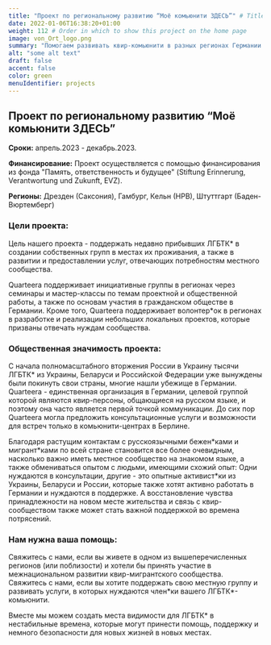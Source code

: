 ```yaml
---
title: "Проект по региональному развитию “Моё комьюнити ЗДЕСЬ”" # Title of your project
date: 2022-01-06T16:38:20+01:00
weight: 112 # Order in which to show this project on the home page
image: von_Ort_logo.png
summary: "Помогаем развивать квир-комьюнити в разных регионах Германии! "
alt: "some alt text"
draft: false
accent: false
color: green
menuIdentifier: projects
---
```


## Проект по региональному развитию “Моё комьюнити ЗДЕСЬ” 

**Сроки:** апрель.2023 - декабрь.2023.

**Финансирование:** Проект осуществляется с помощью финансирования из фонда "Память, ответственность и будущее" (Stiftung Erinnerung, Verantwortung und Zukunft, EVZ).

**Регионы:** Дрезден (Саксония), Гамбург, Кельн (НРВ), Штуттгарт (Баден-Вюртемберг) 

### Цели проекта: 
Цель нашего проекта - поддержать недавно прибывших ЛГБТК* в создании собственных групп в местах их проживания, а также в развитии и предоставлении услуг, отвечающих потребностям местного сообщества.

Quarteera поддерживает инициативные группы в регионах через семинары и мастер-классы по темам проектной и общественной работы, а также по основам участия в гражданском обществе в Германии. Кроме того, Quarteera поддерживает волонтер*ок в регионах в разработке и реализации небольших локальных проектов, которые призваны отвечать нуждам сообщества.
 

### Общественная значимость проекта: 
С начала полномасштабного вторжения России в Украину тысячи ЛГБТК* из Украины, Беларуси и Российской Федерации уже вынуждены были покинуть свои страны, многие нашли убежище в Германии. Quarteera - единственная организация в Германии, целевой группой которой являются квир-персоны, общающиеся на русском языке, и поэтому она часто является первой точкой коммуникации. До сих пор Quarteera могла предложить консультационные услуги и возможности для встреч только в комьюнити-центрах в Берлине.

Благодаря растущим контактам с русскоязычными бежен\*ками и мигрант\*ками по всей стране становится все более очевидным, насколько важно иметь местное сообщество на знакомом языке, а также обмениваться опытом с людьми, имеющими схожий опыт: Одни нуждаются в консультации, другие - это опытные активист\*ки из Украины, Беларуси и России, которые также хотят активно работать в Германии и нуждаются в поддержке. А восстановление чувства принадлежности на новом месте жительства и связь с квир-сообществом также может стать важной поддержкой во времена потрясений.

### Нам нужна ваша помощь:
Свяжитесь с нами, если вы живете в одном из вышеперечисленных регионов (или поблизости) и хотели бы принять участие в межнациональном развитии квир-мигрантского сообщества. Свяжитесь с нами, если вы хотите поддержать свою местную группу и развивать услуги, в которых нуждаются член\*ки вашего ЛГБТК\*-комьюнити.

Вместе мы можем создать места видимости для ЛГБТК\* в нестабильные времена, которые могут принести помощь, поддержку и немного безопасности для новых жизней в новых местах.